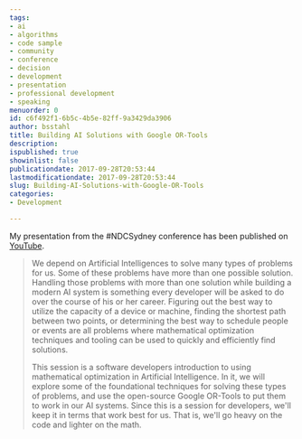 ```yaml
---
tags:
- ai
- algorithms
- code sample
- community
- conference
- decision
- development
- presentation
- professional development
- speaking
menuorder: 0
id: c6f492f1-6b5c-4b5e-82ff-9a3429da3906
author: bsstahl
title: Building AI Solutions with Google OR-Tools
description: 
ispublished: true
showinlist: false
publicationdate: 2017-09-28T20:53:44
lastmodificationdate: 2017-09-28T20:53:44
slug: Building-AI-Solutions-with-Google-OR-Tools
categories:
- Development

---
```



 
My presentation from the #NDCSydney conference has been published on [YouTube](https://youtu.be/zZAobExOMB0).


> We depend on Artificial Intelligences to solve many types of problems for us. Some of these problems have more than one possible solution. Handling those problems with more than one solution while building a modern AI system is something every developer will be asked to do over the course of his or her career. Figuring out the best way to utilize the capacity of a device or machine, finding the shortest path between two points, or determining the best way to schedule people or events are all problems where mathematical optimization techniques and tooling can be used to quickly and efficiently find solutions.
> 
> This session is a software developers introduction to using mathematical optimization in Artificial Intelligence. In it, we will explore some of the foundational techniques for solving these types of problems, and use the open-source Google OR-Tools to put them to work in our AI systems. Since this is a session for developers, we'll keep it in terms that work best for us. That is, we'll go heavy on the code and lighter on the math.


